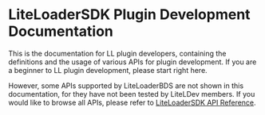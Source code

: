 # LiteLoaderSDK Plugin Development Documentation

This is the documentation for LL plugin developers, containing the definitions and the usage of various APIs for plugin development.
If you are a beginner to LL plugin development, please start right here.

However, some APIs supported by LiteLoaderBDS are not shown in this documentation, for they have not been tested by LiteLDev members.
If you would like to browse all APIs, please refer to [LiteLoaderSDK API Reference](https://cpp.docs.litebds.com/raw/).